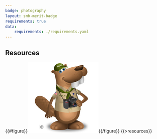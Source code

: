 ```yaml
---
badge: photography
layout: smb-merit-badge
requirements: true
data:
    requirements: ./requirements.yaml
---
```


## Resources

{{#figure}}<img src="photography-bucky.jpg" class="W(100%)" />{{/figure}}
{{>resources}}
